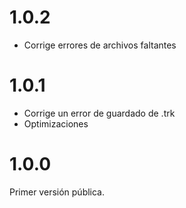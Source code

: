# 1.0.2

- Corrige errores de archivos faltantes

# 1.0.1

- Corrige un error de guardado de .trk
- Optimizaciones
# 1.0.0

Primer versión pública.
